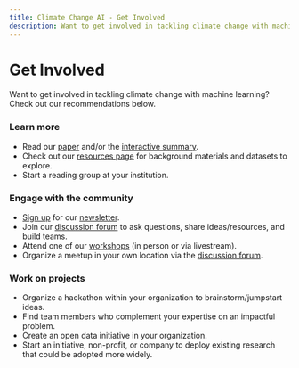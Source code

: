 ```yaml
---
title: Climate Change AI - Get Involved
description: Want to get involved in tackling climate change with machine learning? Check out our recommendations below.
---
```


# Get Involved

Want to get involved in tackling climate change with machine learning? Check out our recommendations below.

### Learn more
* Read our <a href="{{ site.paper_url }}" target="_blank">paper</a> and/or the <a href="/summaries" target="_blank">interactive summary</a>.
* Check out our <a href="/resources" target="_blank">resources page</a> for background materials and datasets to explore.
* Start a reading group at your institution.

### Engage with the community
* <a href="/mailing_list" target="_blank">Sign up</a> for our <a href="/newsletter" target="_blank">newsletter</a>.
* Join our <a href="{{ site.forum_url }}" target="_blank">discussion forum</a> to ask questions, share ideas/resources, and build teams.
* Attend one of our <a href="/workshops" target="_blank">workshops</a> (in person or via livestream).
* Organize a meetup in your own location via the <a href="{{ site.forum_url }}" target="_blank">discussion forum</a>.

### Work on projects
* Organize a hackathon within your organization to brainstorm/jumpstart ideas.
* Find team members who complement your expertise on an impactful problem.
* Create an open data initiative in your organization.
* Start an initiative, non-profit, or company to deploy existing research that could be adopted more widely.
